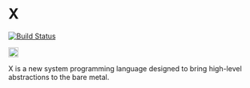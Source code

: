 # X
[![Build Status](https://travis-ci.org/AndreaOrru/X.svg?branch=master)](https://travis-ci.org/AndreaOrru/X)

<a href='https://www.recurse.com' title='Made with love at the Recurse Center'><img src='https://cloud.githubusercontent.com/assets/2883345/11325206/336ea5f4-9150-11e5-9e90-d86ad31993d8.png' height='20px'/></a>

X is a new system programming language designed to bring high-level abstractions to the bare metal.
